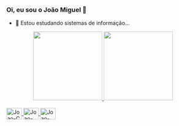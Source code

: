 ### Oi, eu sou o João Miguel 👋

- 🔭 Estou estudando sistemas de informação...

<div align="center">
  <a href="https://github.com/josuemleite">
  <img height="180em" src="https://github-readme-stats.vercel.app/api?username=JoaoMiguelVieir&show_icons=true&theme=dark&include_all_commits=true&count_private=true"/>
  <img height="180em" src="https://github-readme-stats.vercel.app/api/top-langs/?username=JoaoMiguelVieir&layout=compact&langs_count=7&theme=dark"/>
</div>
<div style="display: inline_block"><br>
  <img align="center" alt="Joao-C" height="30" width="40" src="https://cdn.jsdelivr.net/gh/devicons/devicon/icons/c/c-original.svg" />
  <img align="center" alt="Joao-Java" height="30" width="40" src="https://cdn.jsdelivr.net/gh/devicons/devicon/icons/java/java-original-wordmark.svg" />
  <img align="center" alt="Joao-MySQL" height="30" width="40" src="https://cdn.jsdelivr.net/gh/devicons/devicon/icons/mysql/mysql-original-wordmark.svg" />
</div>
